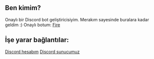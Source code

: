 ## Ben kimim?
Onaylı bir Discord bot geliştiricisiyim. Merakım sayesinde buralara kadar geldim :)
Onaylı botum: [Fire](https://top.gg/bot/732144670150361190)

## İşe yarar bağlantılar:
[Discord hesabım](https://discord.com/users/687003011934846979)
[Discord sunucumuz](https://galaxydev.tk/saturn)
